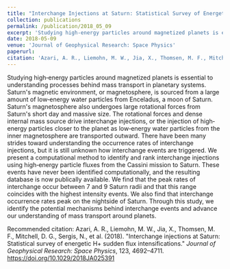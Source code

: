```yaml
---
title: "Interchange Injections at Saturn: Statistical Survey of Energetic H+ Sudden Flux Intensifications"
collection: publications
permalink: /publication/2018_05_09
excerpt: 'Studying high‐energy particles around magnetized planets is essential to understanding processes behind mass transport in planetary systems. '
date: 2018-05-09
venue: 'Journal of Geophysical Research: Space Physics'
paperurl: 
citation: 'Azari, A. R., Liemohn, M. W., Jia, X., Thomsen, M. F., Mitchell, D. G., Sergis, N., et al. (2018). &quot;Interchange injections at Saturn: Statistical survey of energetic H+ sudden flux intensifications.&quot; <i>Journal of Geophysical Research: Space Physics</i>, 123, 4692–4711. https://doi.org/10.1029/2018JA025391'
---
```

Studying high‐energy particles around magnetized planets is essential to understanding processes behind mass transport in planetary systems. Saturn's magnetic environment, or magnetosphere, is sourced from a large amount of low‐energy water particles from Enceladus, a moon of Saturn. Saturn's magnetosphere also undergoes large rotational forces from Saturn's short day and massive size. The rotational forces and dense internal mass source drive interchange injections, or the injection of high‐energy particles closer to the planet as low‐energy water particles from the inner magnetosphere are transported outward. There have been many strides toward understanding the occurrence rates of interchange injections, but it is still unknown how interchange events are triggered. We present a computational method to identify and rank interchange injections using high‐energy particle fluxes from the Cassini mission to Saturn. These events have never been identified computationally, and the resulting database is now publically available. We find that the peak rates of interchange occur between 7 and 9 Saturn radii and that this range coincides with the highest intensity events. We also find that interchange occurrence rates peak on the nightside of Saturn. Through this study, we identify the potential mechanisms behind interchange events and advance our understanding of mass transport around planets.

Recommended citation: Azari, A. R., Liemohn, M. W., Jia, X., Thomsen, M. F., Mitchell, D. G., Sergis, N., et al. (2018). &quot;Interchange injections at Saturn: Statistical survey of energetic H+ sudden flux intensifications.&quot; <i>Journal of Geophysical Research: Space Physics</i>, 123, 4692–4711. https://doi.org/10.1029/2018JA025391
